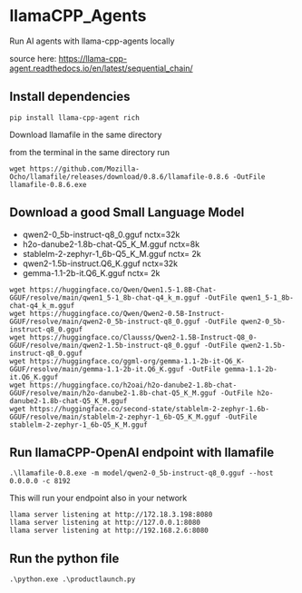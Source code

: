 # llamaCPP_Agents
Run AI agents with llama-cpp-agents locally

source here: https://llama-cpp-agent.readthedocs.io/en/latest/sequential_chain/

## Install dependencies
```
pip install llama-cpp-agent rich
```

Download llamafile in the same directory

from the terminal in the same directory run
```
wget https://github.com/Mozilla-Ocho/llamafile/releases/download/0.8.6/llamafile-0.8.6 -OutFile llamafile-0.8.6.exe
```

## Download a good Small Language Model
- qwen2-0_5b-instruct-q8_0.gguf         nctx=32k
- h2o-danube2-1.8b-chat-Q5_K_M.gguf     nctx=8k
- stablelm-2-zephyr-1_6b-Q5_K_M.gguf    nctx= 2k
- qwen2-1.5b-instruct.Q6_K.gguf         nctx=32k
- gemma-1.1-2b-it.Q6_K.gguf             nctx= 2k

```
wget https://huggingface.co/Qwen/Qwen1.5-1.8B-Chat-GGUF/resolve/main/qwen1_5-1_8b-chat-q4_k_m.gguf -OutFile qwen1_5-1_8b-chat-q4_k_m.gguf
wget https://huggingface.co/Qwen/Qwen2-0.5B-Instruct-GGUF/resolve/main/qwen2-0_5b-instruct-q8_0.gguf -OutFile qwen2-0_5b-instruct-q8_0.gguf
wget https://huggingface.co/Clausss/Qwen2-1.5B-Instruct-Q8_0-GGUF/resolve/main/qwen2-1.5b-instruct-q8_0.gguf -OutFile qwen2-1.5b-instruct-q8_0.gguf
wget https://huggingface.co/ggml-org/gemma-1.1-2b-it-Q6_K-GGUF/resolve/main/gemma-1.1-2b-it.Q6_K.gguf -OutFile gemma-1.1-2b-it.Q6_K.gguf
wget https://huggingface.co/h2oai/h2o-danube2-1.8b-chat-GGUF/resolve/main/h2o-danube2-1.8b-chat-Q5_K_M.gguf -OutFile h2o-danube2-1.8b-chat-Q5_K_M.gguf
wget https://huggingface.co/second-state/stablelm-2-zephyr-1.6b-GGUF/resolve/main/stablelm-2-zephyr-1_6b-Q5_K_M.gguf -OutFile stablelm-2-zephyr-1_6b-Q5_K_M.gguf
```

## Run llamaCPP-OpenAI endpoint with llamafile
```
.\llamafile-0.8.exe -m model/qwen2-0_5b-instruct-q8_0.gguf --host 0.0.0.0 -c 8192
```
This will run your endpoint also in your network
```
llama server listening at http://172.18.3.198:8080
llama server listening at http://127.0.0.1:8080
llama server listening at http://192.168.2.6:8080
```

## Run the python file
```
.\python.exe .\productlaunch.py
```


